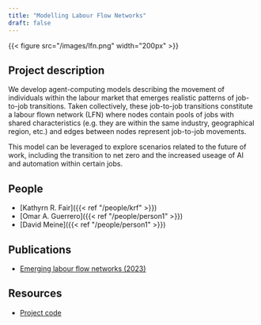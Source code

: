 ```yaml
---
title: "Modelling Labour Flow Networks"
draft: false
---
```


{{< figure src="/images/lfn.png" width="200px" >}}

## Project description

We develop agent-computing models describing the movement of individuals within the labour market that emerges realistic patterns of job-to-job transitions. Taken collectively, these job-to-job transitions constitute a labour flown network (LFN) where nodes contain pools of jobs with shared characteristics (e.g. they are within the same industry, geographical region, etc.) and edges between nodes represent job-to-job movements.

This model can be leveraged to explore scenarios related to the future of work, including the transition to net zero and the increased useage of AI and automation within certain jobs.

## People

* [Kathyrn R. Fair]({{< ref "/people/krf" >}}) 
* [Omar A. Guerrero]({{< ref "/people/person1" >}}) 
* [David Meine]({{< ref "/people/person1" >}}) 

## Publications

* [Emerging labour flow networks (2023)](https://arxiv.org/abs/2301.07979)

## Resources

* [Project code](https://github.com/alan-turing-institute/UK-LabourFlowNetwork-Model)